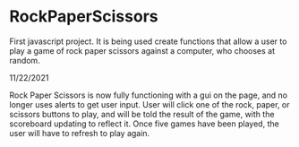 # RockPaperScissors

First javascript project. It is being used create functions that allow a user to play a game of rock paper scissors against a computer, who chooses at random.


11/22/2021

Rock Paper Scissors is now fully functioning with a gui on the page, and no longer uses alerts to get user input. User will click one of the rock, paper, or scissors buttons to play, and will be told the result of the game, with the scoreboard updating to reflect it. Once five games have been played, the user will have to refresh to play again.